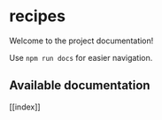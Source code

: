 # recipes

Welcome to the project documentation!

Use `npm run docs` for easier navigation.

## Available documentation

[[index]]
